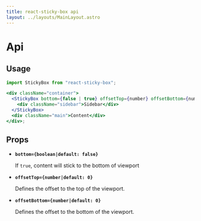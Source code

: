 ```yaml
---
title: react-sticky-box api
layout: ../layouts/MainLayout.astro
---
```


# Api

## Usage

```jsx
import StickyBox from "react-sticky-box";

<div className="container">
  <StickyBox bottom={false | true} offsetTop={number} offsetBottom={number} onChangeMode={callback}>
    <div className="sidebar">Sidebar</div>
  </StickyBox>
  <div className="main">Content</div>
</div>;
```

## Props

- **`bottom={boolean|default: false}`**

  If `true`, content will stick to the bottom of viewport

- **`offsetTop={number|default: 0}`**

  Defines the offset to the top of the viewport.

- **`offsetBottom={number|default: 0}`**

  Defines the offset to the bottom of the viewport.
